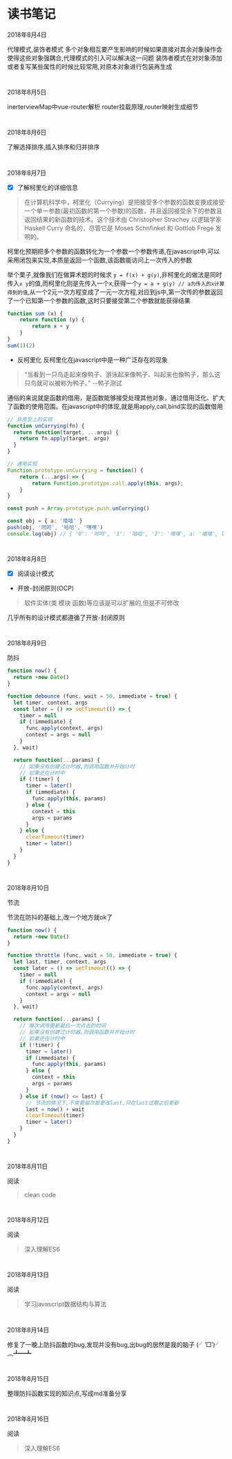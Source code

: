 # 读书笔记

2018年8月4日

代理模式,装饰者模式
多个对象相互要产生影响的时候如果直接对其余对象操作会使得这些对象强耦合,代理模式的引入可以解决这一问题
装饰者模式在对对象添加或者复写某些属性的时候比较常用,对原本对象进行包装再生成

#

2018年8月5日

inerterviewMap中vue-router解析
router挂载原理,router映射生成细节

#

2018年8月6日

了解选择排序,插入排序和归并排序

#

2018年8月7日
- [x] 了解柯里化的详细信息
> 在计算机科学中，柯里化（Currying）是把接受多个参数的函数变换成接受一个单一参数(最初函数的第一个参数)的函数，并且返回接受余下的参数且返回结果的新函数的技术。这个技术由 Christopher Strachey 以逻辑学家 Haskell Curry 命名的，尽管它是 Moses Schnfinkel 和 Gottlob Frege 发明的。

柯里化预期把多个参数的函数转化为一个参数一个参数传递,在javascript中,可以采用闭包来实现,本质是返回一个函数,该函数能访问上一次传入的参数

举个栗子,就像我们在做算术题的时候求 `y = f(x) + g(y)`,非柯里化的做法是同时传入`x y`的值,而柯里化则是先传入一个x,获得一个`y = a + g(y) // a为传入的x计算得到的值`,从一个2元一次方程变成了一元一次方程,对应到js中,第一次传的参数返回了一个已知第一个参数的函数,这时只要接受第二个参数就能获得结果
```javascript
function sum (x) {
    return function (y) {
        return x + y
    }
}
sum(1)(2)
```
- 反柯里化
反柯里化在javascript中是一种广泛存在的现象
> “当看到一只鸟走起来像鸭子、游泳起来像鸭子、叫起来也像鸭子，那么这只鸟就可以被称为鸭子。” --鸭子测试

通俗的来说就是函数的借用，是函数能够接受处理其他对象，通过借用泛化、扩大了函数的使用范围。在javascript中的体现,就是用apply,call,bind实现的函数借用
```javascript
// 非原型上的实现
function unCurrying(fn) {
  return function(target, ...argu) {
    return fn.apply(target, argu)
  }
}

// 通用实现
Function.prototype.unCurrying = function() {
    return (...args) => {
        return Function.prototype.call.apply(this, args);
    }
}

const push = Array.prototype.push.unCurrying()

const obj = { a: '嘻嘻' }
push(obj, '呵呵', '哈哈', '嘿嘿')
console.log(obj) // { '0': '呵呵', '1': '哈哈', '2': '嘿嘿', a: '嘻嘻', length: 3 }
```
#

2018年8月8日
- [x] 阅读设计模式
- 开放-封闭原则(OCP)
> 软件实体(类 模块 函数)等应该是可以扩展的,但是不可修改

几乎所有的设计模式都遵循了开放-封闭原则
#

2018年8月9日

防抖
```javascript
function now() {
  return +new Date()
}

function debounce (func, wait = 50, immediate = true) {
  let timer, context, args
  const later = () => setTimeout(() => {
    timer = null
    if (!immediate) {
      func.apply(context, args)
      context = args = null
    }
  }, wait)

  return function(...params) {
    // 如果没有创建过计时器,则调用函数并开始计时
    // 如果还在计时中
    if (!timer) {
      timer = later()
      if (immediate) {
        func.apply(this, params)
      } else {
        context = this
        args = params
      }
    } else {
      clearTimeout(timer)
      timer = later()
    }
  }
}

```

#

2018年8月10日

节流

节流在防抖的基础上,改一个地方就ok了
```javascript
function now() {
  return +new Date()
}

function throttle (func, wait = 50, immediate = true) {
  let last, timer, context, args
  const later = () => setTimeout(() => {
    timer = null
    if (!immediate) {
      func.apply(context, args)
      context = args = null
    }
  }, wait)

  return function(...params) {
    // 每次调用更新最后一次点击的时间
    // 如果没有创建过计时器,则调用函数并开始计时
    // 如果还在计时中
    if (!timer) {
      timer = later()
      if (immediate) {
        func.apply(this, params)
      } else {
        context = this
        args = params
      }
    } else if (now() <= last) {
      // 节流的情况下,不需要每次都更改last,只在last过期之后更新
      last = now() + wait
      clearTimeout(timer)
      timer = later()
    }
  }
}
```


#

2018年8月11日

阅读
> clean code

#

2018年8月12日

阅读
> 深入理解ES6

#

2018年8月13日

阅读
> 学习javascript数据结构与算法

#

2018年8月14日

修复了一晚上防抖函数的bug,发现并没有bug,出bug的居然是我的脑子 (╯‵□′)╯︵┻━┻

#

2018年8月15日

整理防抖函数实现的知识点,写成md准备分享

#

2018年8月16日

阅读

> 深入理解ES6

#